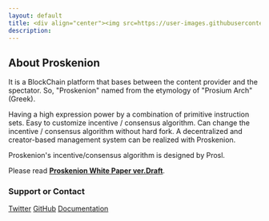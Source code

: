 ```yaml
---
layout: default
title: <div align="center"><img src=https://user-images.githubusercontent.com/6259384/52863883-42ec5100-317c-11e9-89f4-640f7bd26938.png "proskenion"></div>
description: 　
---
```


## About Proskenion

It is a BlockChain platform that bases between the content provider and the spectator. So, "Proskenion" named from the etymology of "Prosium Arch" (Greek).

Having a high expression power by a combination of primitive instruction sets.
Easy to customize incentive / consensus algorithm.
Can change the incentive / consensus algorithm without hard fork.
A decentralized and creator-based management system can be realized with Proskenion.

Proskenion's incentive/consensus algorithm is designed by Prosl.

Please read **[Proskenion White Paper ver.Draft](https://proskenion.github.io/whitepaper/Proskenion.pdf)**.

### Support or Contact

[Twitter](https://twitter.com/public_sate)
[GitHub](https://github.com/proskenion/proskenion)
[Documentation](https://proskenion.github.io/docs)

